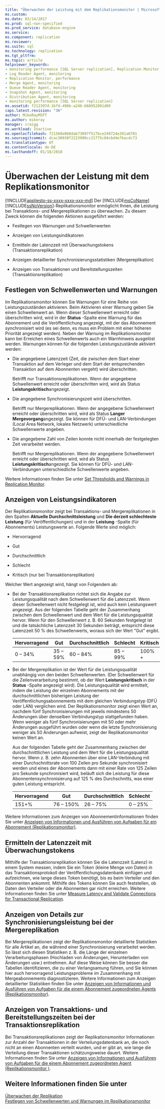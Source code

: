 ```yaml
---
title: "Überwachen der Leistung mit dem Replikationsmonitor | Microsoft-Dokumentation"
ms.custom: 
ms.date: 03/14/2017
ms.prod: sql-non-specified
ms.prod_service: database-engine
ms.service: 
ms.component: replication
ms.reviewer: 
ms.suite: sql
ms.technology: replication
ms.tgt_pltfrm: 
ms.topic: article
helpviewer_keywords:
- monitoring performance [SQL Server replication], Replication Monitor
- Log Reader Agent, monitoring
- Replication Monitor, performance
- Merge Agent, monitoring
- Queue Reader Agent, monitoring
- Snapshot Agent, monitoring
- Distribution Agent, monitoring
- monitoring performance [SQL Server replication]
ms.assetid: f212397d-1bfd-496b-a246-668952891d09
caps.latest.revision: "36"
author: MikeRayMSFT
ms.author: mikeray
manager: craigg
ms.workload: Inactive
ms.openlocfilehash: f21560e068dab73097f517bce249724e391a6701
ms.sourcegitcommit: dcac30038f2223990cc21775c84cbd4e7bacdc73
ms.translationtype: HT
ms.contentlocale: de-DE
ms.lasthandoff: 01/18/2018
---
```

# <a name="monitor-performance-with-replication-monitor"></a>Überwachen der Leistung mit dem Replikationsmonitor
[!INCLUDE[appliesto-ss-xxxx-xxxx-xxx-md](../../../includes/appliesto-ss-xxxx-xxxx-xxx-md.md)] Der [!INCLUDE[msCoName](../../../includes/msconame-md.md)] [!INCLUDE[ssNoVersion](../../../includes/ssnoversion-md.md)]-Replikationsmonitor ermöglicht Ihnen, die Leistung bei Transaktions- und Mergereplikationen zu überwachen. Zu diesem Zweck können die folgenden Aktionen ausgeführt werden:  
  
-   Festlegen von Warnungen und Schwellenwerten  
  
-   Anzeigen von Leistungsindikatoren  
  
-   Ermitteln der Latenzzeit mit Überwachungstokens (Transaktionsreplikation)  
  
-   Anzeigen detaillierter Synchronisierungsstatistiken (Mergereplikation)  
  
-   Anzeigen von Transaktionen und Bereitstellungszeiten (Transaktionsreplikation)  
  
## <a name="set-warnings-and-thresholds"></a>Festlegen von Schwellenwerten und Warnungen  
 Im Replikationsmonitor können Sie Warnungen für eine Reihe von Leistungszuständen aktivieren. Beim Aktivieren einer Warnung geben Sie einen Schwellenwert an. Wenn dieser Schwellenwert erreicht oder überschritten wird, wird in der **Status** -Spalte eine Warnung für das Abonnement und die Veröffentlichung angezeigt, mit der das Abonnement synchronisiert wird (es sei denn, es muss ein Problem mit einer höheren Priorität angezeigt werden). Neben der Warnung im Replikationsmonitor kann bei Erreichen eines Schwellenwerts auch ein Warnhinweis ausgelöst werden. Warnungen können für die folgenden Leistungszustände aktiviert werden:  
  
-   Die angegebene Latenzzeit (Zeit, die zwischen dem Start einer Transaktion auf dem Verleger und dem Start der entsprechenden Transaktion auf dem Abonnenten vergeht) wird überschritten.  
  
     Betrifft nur Transaktionsreplikationen. Wenn der angegebene Schwellenwert erreicht oder überschritten wird, wird als Status **Leistungskritisch**angezeigt.  
  
-   Die angegebene Synchronisierungszeit wird überschritten.  
  
     Betrifft nur Mergereplikationen. Wenn der angegebene Schwellenwert erreicht oder überschritten wird, wird als Status **Langer Mergevorgang**angezeigt. Sie können für DFÜ- und LAN-Verbindungen (Local Area Network, lokales Netzwerk) unterschiedliche Schwellenwerte angeben.  
  
-   Die angegebene Zahl von Zeilen konnte nicht innerhalb der festgelegten Zeit verarbeitet werden.  
  
     Betrifft nur Mergereplikationen. Wenn der angegebene Schwellenwert erreicht oder überschritten wird, wird als Status **Leistungskritisch**angezeigt. Sie können für DFÜ- und LAN-Verbindungen unterschiedliche Schwellenwerte angeben.  
  
 Weitere Informationen finden Sie unter [Set Thresholds and Warnings in Replication Monitor](../../../relational-databases/replication/monitor/set-thresholds-and-warnings-in-replication-monitor.md).  
  
## <a name="view-performance-measurements"></a>Anzeigen von Leistungsindikatoren  
 Der Replikationsmonitor zeigt bei Transaktions- und Mergereplikationen in den Spalten **Aktuelle Durchschnittsleistung** und **Die derzeit schlechteste Leistung** (für Veröffentlichungen) und in der **Leistung** -Spalte (für Abonnements) Leistungswerte an. Folgende Werte sind möglich:  
  
-   Hervorragend  
  
-   Gut  
  
-   Durchschnittlich  
  
-   Schlecht  
  
-   Kritisch (nur bei Transaktionsreplikation)  
  
 Welcher Wert angezeigt wird, hängt von Folgendem ab:  
  
-   Bei der Transaktionsreplikation richtet sich die Angabe zur Leistungsqualität nach dem Schwellenwert für die Latenzzeit. Wenn dieser Schwellenwert nicht festgelegt ist, wird auch kein Leistungswert angezeigt. Aus der folgenden Tabelle geht der Zusammenhang zwischen dem Schwellenwert und dem Wert für die Leistungsqualität hervor. Wenn für den Schwellenwert z. B. 60 Sekunden festgelegt ist und die tatsächliche Latenzzeit 30 Sekunden beträgt, entspricht diese Latenzzeit 50 % des Schwellenwerts, woraus sich der Wert "Gut" ergibt.  
  
    |Hervorragend|Gut|Durchschnittlich|Schlecht|Kritisch|  
    |---------------|----------|----------|----------|--------------|  
    |0 – 34%|35 – 59%|60 – 84%|85 – 99%|100% +|  
  
-   Bei der Mergereplikation ist der Wert für die Leistungsqualität unabhängig von den beiden Schwellenwerten. (Der Schwellenwert für die Zeilenverarbeitung bestimmt, ob der Wert **Leistungskritisch** in der **Status** -Spalte angezeigt wird). Die Leistungsqualität wird ermittelt, indem die Leistung der einzelnen Abonnements mit der durchschnittlichen bisherigen Leistung der Veröffentlichungsabonnements mit dem gleichen Verbindungstyp (DFÜ oder LAN) verglichen wird. Der Replikationsmonitor zeigt einen Wert an, nachdem fünf Synchronisierungen mit jeweils mindestens 50 Änderungen über denselben Verbindungstyp stattgefunden haben. Wenn weniger als fünf Synchronisierungen mit 50 oder mehr Änderungen ausgeführt wurden oder wenn die letzte Synchronisierung weniger als 50 Änderungen aufweist, zeigt der Replikationsmonitor keinen Wert an.  
  
     Aus der folgenden Tabelle geht der Zusammenhang zwischen der durchschnittlichen Leistung und dem Wert für die Leistungsqualität hervor. Wenn z. B. zehn Abonnenten über eine LAN-Verbindung mit einer Durchschnittsrate von 100 Zeilen pro Sekunde synchronisiert werden und eines der Abonnements dann mit einer Rate von 125 Zeilen pro Sekunde synchronisiert wird, beläuft sich die Leistung für diese Abonnentensynchronisierung auf 125 % des Durchschnitts, was einer guten Leistung entspricht.  
  
    |Hervorragend|Gut|Durchschnittlich|Schlecht|  
    |---------------|----------|----------|----------|  
    |151+%|76 – 150%|26 – 75%|0 – 25%|  
  
 Weitere Informationen zum Anzeigen von Abonnementinformationen finden Sie unter [Anzeigen von Informationen und Ausführen von Aufgaben für ein Abonnement &#40;Replikationsmonitor&#41;](../../../relational-databases/replication/monitor/view-information-and-perform-tasks-for-a-subscription-replication-monitor.md).  
  
## <a name="determine-latency-with-tracer-tokens"></a>Ermitteln der Latenzzeit mit Überwachungstokens  
 Mithilfe der Transaktionsreplikation können Sie die Latenzzeit (Latenz) in einem System messen, indem Sie ein Token (kleine Menge von Daten) in das Transaktionsprotokoll der Veröffentlichungsdatenbank einfügen und aufzeichnen, wie lange dieses Token benötigt, bis es beim Verteiler und den Abonnenten ankommt. Mithilfe des Tokens können Sie auch feststellen, ob Daten den Verteiler oder die Abonnenten gar nicht erreichen. Weitere Informationen finden Sie unter [Measure Latency and Validate Connections for Transactional Replication](../../../relational-databases/replication/monitor/measure-latency-and-validate-connections-for-transactional-replication.md).  
  
## <a name="view-detailed-synchronization-performance-for-merge-replication"></a>Anzeigen von Details zur Synchronisierungsleistung bei der Mergereplikation  
 Bei Mergereplikationen zeigt der Replikationsmonitor detaillierte Statistiken für alle Artikel an, die während einer Synchronisierung verarbeitet werden. So lässt sich diesen Statistiken z. B. die Länge der einzelnen Verarbeitungsphasen (Hochladen von Änderungen, Herunterladen von Änderungen usw.) entnehmen. Auf diese Weise können Sie besser die Tabellen identifizieren, die zu einer Verlangsamung führen, und Sie können hier auch hervorragend Leistungsprobleme im Zusammenhang mit Mergeabonnements diagnostizieren. Weitere Informationen zum Anzeigen detaillierter Statistiken finden Sie unter [Anzeigen von Informationen und Ausführen von Aufgaben für die einem Abonnement zugeordneten Agents &#40;Replikationsmonitor&#41;](../../../relational-databases/replication/monitor/view-information-and-perform-tasks-for-subscription-agents.md).  
  
## <a name="view-transactions-and-delivery-time-for-transactional-replication"></a>Anzeigen von Transaktions- und Bereitstellungszeiten bei der Transaktionsreplikation  
 Bei Transaktionsreplikationen zeigt der Replikationsmonitor Informationen zur Anzahl der Transaktionen in der Verteilungsdatenbank an, die noch nicht an einen Abonnenten verteilt wurden, und er gibt an, wie lange die Verteilung dieser Transaktionen schätzungsweise dauert. Weitere Informationen finden Sie unter [Anzeigen von Informationen und Ausführen von Aufgaben für die einem Abonnement zugeordneten Agent &#40;Replikationsmonitor &#41;](../../../relational-databases/replication/monitor/view-information-and-perform-tasks-for-subscription-agents.md).  
  
## <a name="see-also"></a>Weitere Informationen finden Sie unter  
 [Überwachen der Replikation](../../../relational-databases/replication/monitor/monitoring-replication-overview.md)   
 [Festlegen von Schwellenwerten und Warnungen im Replikationsmonitor](../../../relational-databases/replication/monitor/set-thresholds-and-warnings-in-replication-monitor.md)  
  
  
